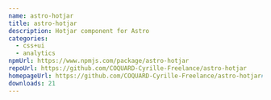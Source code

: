 ```yaml
---
name: astro-hotjar
title: astro-hotjar
description: Hotjar component for Astro
categories:
  - css+ui
  - analytics
npmUrl: https://www.npmjs.com/package/astro-hotjar
repoUrl: https://github.com/COQUARD-Cyrille-Freelance/astro-hotjar
homepageUrl: https://github.com/COQUARD-Cyrille-Freelance/astro-hotjar#readme
downloads: 21
---
```

